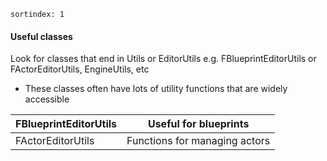 ```
sortindex: 1
```

#### Useful classes

Look for classes that end in Utils or EditorUtils e.g. FBlueprintEditorUtils or FActorEditorUtils, EngineUtils, etc

- These classes often have lots of utility functions that are widely accessible

| FBlueprintEditorUtils | Useful for blueprints         |
| --------------------- | ----------------------------- |
| FActorEditorUtils     | Functions for managing actors |

